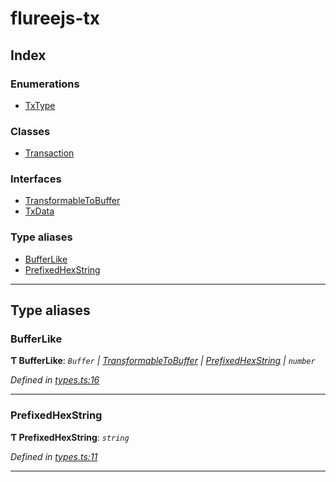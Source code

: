# flureejs-tx

## Index

### Enumerations

- [TxType](enums/txtype.md)

### Classes

- [Transaction](classes/transaction.md)

### Interfaces

- [TransformableToBuffer](interfaces/transformabletobuffer.md)
- [TxData](interfaces/txdata.md)

### Type aliases

- [BufferLike](#bufferlike)
- [PrefixedHexString](#prefixedhexstring)

---

## Type aliases

<a id="bufferlike"></a>

### BufferLike

**Ƭ BufferLike**: _`Buffer` \| [TransformableToBuffer](interfaces/transformabletobuffer.md) \| [PrefixedHexString](#prefixedhexstring) \| `number`_

_Defined in [types.ts:16](https://github.com/StylusFrost/flureejs-tx/blob/bc1a586/src/types.ts#L16)_

---

<a id="prefixedhexstring"></a>

### PrefixedHexString

**Ƭ PrefixedHexString**: _`string`_

_Defined in [types.ts:11](https://github.com/StylusFrost/flureejs-tx/blob/bc1a586/src/types.ts#L11)_

---
